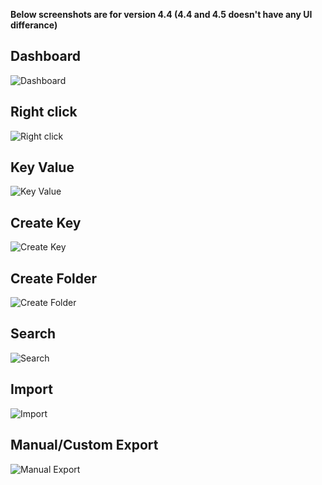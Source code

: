 **Below screenshots are for version 4.4 (4.4 and 4.5 doesn't have any UI differance)**

Dashboard
--------
![Dashboard](https://image.ibb.co/eQqPNQ/dashoboard.png "Dashboard")

Right click
--------
![Right click](https://image.ibb.co/ce1Lwk/right_click.png "Right click")

Key Value
--------
![Key Value](https://image.ibb.co/dnrnbk/key_value.png "Key Value")

Create Key
--------
![Create Key](https://image.ibb.co/ishSbk/create_file.png "Create Key")

Create Folder
--------
![Create Folder](https://image.ibb.co/dctYGk/create_folder.png "Create Folder")

Search 
-------
![Search](https://image.ibb.co/k93B2Q/search.png "Search")

Import 
-------
![Import](https://image.ibb.co/hG8B2Q/import.png "Import")

Manual/Custom Export
-------
![Manual Export](https://image.ibb.co/cN9JhQ/export.png "Manual Export")
